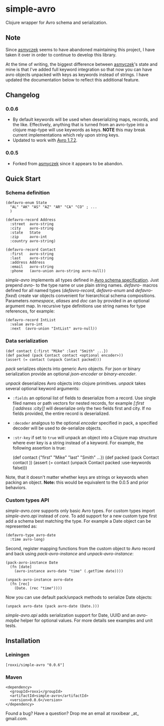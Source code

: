 # simple-avro

Clojure wrapper for Avro schema and serialization.

## Note
Since [asmyczek](https://github.com/asmyczek/simple-avro) seems to have abandoned maintaining this project, I have taken it over in order to continue to develop this library.

At the time of writing, the biggest difference between [asmyczek](https://github.com/asmyczek/simple-avro)'s state and mine is that I've added full keyword integration so that now you can have avro objects unpacked with keys as keywords instead of strings. I have updated the documentation below to reflect this additional feature.


## Changelog

### 0.0.6

* By default keywords will be used when deserializing maps, records, and the like. Effectively, anything that is turned from an avro-type into a clojure map-type will use keywords as keys. __NOTE__ this may break current implementations which rely upon string keys.
* Updated to work with [Avro 1.7.2](avro.apache.org/docs/1.7.2/spec.html).


### 0.0.5

* Forked from [asmyczek](https://github.com/asmyczek/simple-avro) since it appears to be abandon.



## Quick Start

### Schema definition

    (defavro-enum State
      "AL" "AK" "AS" "AZ" "AR" "CA" "CO" ; ...
      )

    (defavro-record Address
      :street  avro-string
      :city    avro-string
      :state   State
      :zip     avro-int
      :country avro-string)

    (defavro-record Contact
      :first   avro-string
      :last    avro-string
      :address Address
      :email   avro-string
      :phone   (avro-union avro-string avro-null))

_simple-avro_ implements all types defined in [Avro schema specification](http://avro.apache.org/docs/1.7.2/spec.html).
Just prepend _avro-_ to the type name or use plain string names. _defavro-_ macros defined for all named types
(_defavro-record_, _defavro-enum_ and _defavro-fixed_) create var objects convenient for hierarchical schema compositions.
Parameters _namespace_, _aliases_ and _doc_ can by provided in an optional argument map. In recursive type definitions use 
string names for type references, for example:

    (defavro-record IntList
      :value avro-int 
      :next  (avro-union "IntList" avro-null))

### Data serialization

    (def contact {:first "Mike" :last "Smith" ...})
    (def packed (pack Contact contact <optional encoder>))
    (assert (= contact (unpack Contact packed)))

_pack_ serializes objects into generic Avro objects. For json or binary serialization provide an optional _json-encoder_ or _binary-encoder_.


_unpack_ deserializes Avro objects into clojure primitives. _unpack_ takes several optional keyword arguments:

* `:fields` an optional list of fields to deserialize from a record. Use single filed names or path vectors for nested records, for example _[:first [:address :city]]_ will deserialize only
the two fields first and city. If no fields provided, the entire record is deserialized. 
* `:decoder` analgous to the optional _encoder_ specified in pack, a specified decoder will be used to de-serialize objects.
* `:str-key` if set to `true` will unpack an object into a Clojure map structure where ever key is a string instead of a keyword.
For example, the following assertion is true:

    (def contact {"first" "Mike" "last" "Smith" ...})
    (def packed (pack Contact contact <optional encoder>))
    (assert (= contact (unpack Contact packed :use-keywords false)))
    
Note, that it doesn't matter whether keys are strings or keywords when packing an object. __Note:__ this would be equivalent to the 0.0.5 and prior behaviors.


### Custom types API

_simple-avro.core_ supports only basic Avro types. For custom types import _simple-avro.api_ instead of _core_.
To add support for a new custom type first add a schema best matching the type. For example a Date object can be represented as:

    (defavro-type avro-date
      :time avro-long)

Second, register mapping functions from the custom object to Avro record and back using _pack-avro-instance_ and _unpack-avro-instance_:

    (pack-avro-instance Date
      (fn [date] 
        (avro-instance avro-date "time" (.getTime date))))
      
    (unpack-avro-instance avro-date
      (fn [rec]
        (Date. (rec "time"))))

Now you can use default pack/unpack methods to serialize Date objects:

    (unpack avro-date (pack avro-date (Date.)))

_simple-avro.api_ adds serialization support for Date, UUID and an _avro-maybe_ helper for optional values.
For more details see examples and unit tests.

## Installation

### Leiningen

    [roxxi/simple-avro "0.0.6"]
 
### Maven

    <dependency>
      <groupId>roxxi</groupId>
      <artifactId>simple-avro</artifactId>
      <version>0.0.6</version>
    </dependency>


Found a bug? Have a question? Drop me an email at roxxibear \_at\_ gmail.com.

